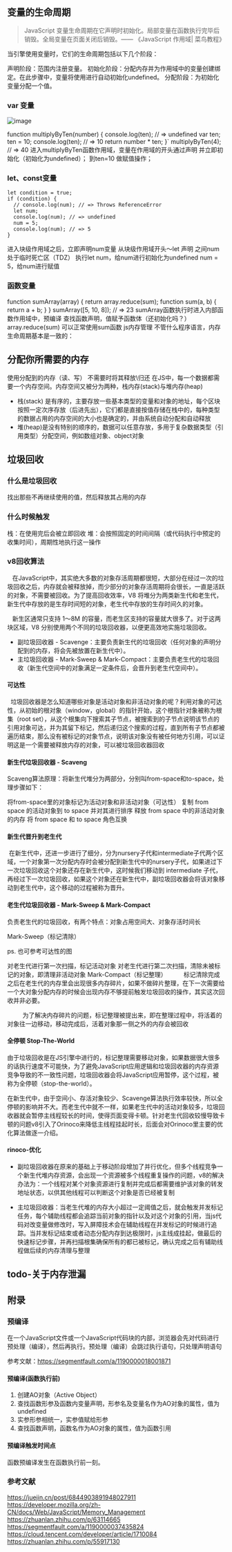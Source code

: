
## 变量的生命周期
> JavaScript 变量生命周期在它声明时初始化。局部变量在函数执行完毕后销毁。全局变量在页面关闭后销毁。—— 《JavaScript 作用域| 菜鸟教程》

当引擎使用变量时，它们的生命周期包括以下几个阶段：

声明阶段：范围内注册变量。
初始化阶段：分配内存并为作用域中的变量创建绑定。在此步骤中，变量将使用进行自动初始化undefined。
分配阶段：为初始化变量分配一个值。


### var 变量

![image](https://github.com/wangyuan4/Notes/images/var.png)

function multiplyByTen(number) {
  console.log(ten); // => undefined
  var ten;
  ten = 10;
  console.log(ten); // => 10
  return number * ten;
}`
multiplyByTen(4); // => 40
进入multiplyByTen函数作用域，变量在作用域的开头通过声明 并立即初始化（初始化为undefined）；
到ten=10 做赋值操作；
### let、const变量
```
let condition = true;
if (condition) {
  // console.log(num); // => Throws ReferenceError
  let num;
  console.log(num); // => undefined
  num = 5;
  console.log(num); // => 5
}
```
进入块级作用域之后，立即声明num变量
从块级作用域开头～let 声明 之间num处于临时死亡区（TDZ）
执行let num，给num进行初始化为undefined
num = 5，给num进行赋值
### 函数变量
function sumArray(array) {
  return array.reduce(sum);
  function sum(a, b) {
    return a + b;
  }
}
sumArray([5, 10, 8]); // => 23
sumArray函数执行时进入内部函数作用域中，预编译 查找函数声明，值赋予函数体（还初始化吗？）
array.reduce(sum) 可以正常使用sum函数
js内存管理
不管什么程序语言，内存生命周期基本是一致的：   

## 分配你所需要的内存
使用分配到的内存（读、写）
不需要时将其释放\归还
在JS中，每一个数据都需要一个内存空间。内存空间又被分为两种，栈内存(stack)与堆内存(heap)

+ 栈(stack) 是有序的，主要存放一些基本类型的变量和对象的地址，每个区块按照一定次序存放（后进先出），它们都是直接按值存储在栈中的，每种类型的数据占用的内存空间的大小也是确定的，并由系统自动分配和自动释放
+ 堆(heap)是没有特别的顺序的，数据可以任意存放，多用于复杂数据类型（引用类型）分配空间，例如数组对象、object对象


## 垃圾回收
### 什么是垃圾回收
找出那些不再继续使用的值，然后释放其占用的内存

### 什么时候触发
栈：在使用完后会被立即回收
堆：会按照固定的时间间隔（或代码执行中预定的收集时间），周期性地执行这一操作
### v8回收算法
   在JavaScript中，其实绝大多数的对象存活周期都很短，大部分在经过一次的垃圾回收之后，内存就会被释放掉，而少部分的对象存活周期将会很长，一直是活跃的对象，不需要被回收。为了提高回收效率，V8 将堆分为两类新生代和老生代，新生代中存放的是生存时间短的对象，老生代中存放的生存时间久的对象。

   新生区通常只支持 1～8M 的容量，而老生区支持的容量就大很多了。对于这两块区域，V8 分别使用两个不同的垃圾回收器，以便更高效地实施垃圾回收。

+ 副垃圾回收器 - Scavenge：主要负责新生代的垃圾回收（任何对象的声明分配到的内存，将会先被放置在新生代中）。
+ 主垃圾回收器 - Mark-Sweep & Mark-Compact：主要负责老生代的垃圾回收（新生代空间中的对象满足一定条件后，会晋升到老生代空间中）。
#### 可达性
  垃圾回收器是怎么知道哪些对象是活动对象和非活动对象的呢？利用对象的可达性，从初始的根对象（window，global）的指针开始，这个根指针对象被称为根集（root set），从这个根集向下搜索其子节点，被搜索到的子节点说明该节点的引用对象可达，并为其留下标记，然后递归这个搜索的过程，直到所有子节点都被遍历结束，那么没有被标记的对象节点，说明该对象没有被任何地方引用，可以证明这是一个需要被释放内存的对象，可以被垃圾回收器回收

#### 新生代垃圾回收器 - Scaveng
Scaveng算法原理：将新生代堆分为两部分，分别叫from-space和to-space，处理步骤如下：

将from-space里的对象标记为活动对象和非活动对象（可达性）
复制 from space 的活动对象到 to space 并对其进行排序
释放 from space 中的非活动对象的内存
将 from space 和 to space 角色互换
#### 新生代晋升到老生代
 在新生代中，还进一步进行了细分，分为nursery子代和intermediate子代两个区域，一个对象第一次分配内存时会被分配到新生代中的nursery子代，如果进过下一次垃圾回收这个对象还存在新生代中，这时候我们移动到 intermediate 子代，再经过下一次垃圾回收，如果这个对象还在新生代中，副垃圾回收器会将该对象移动到老生代中，这个移动的过程被称为晋升。

#### 老生代垃圾回收器 - Mark-Sweep & Mark-Compact
负责老生代的垃圾回收，有两个特点：对象占用空间大、对象存活时间长

Mark-Sweep（标记清除）

ps. 也可参考可达性的图



对老生代进行第一次扫描，标记活动对象
对老生代进行第二次扫描，清除未被标记的对象，即清理非活动对象
Mark-Compact（标记整理）
         标记清除完成之后在老生代的内存里会出现很多内存碎片，如果不做碎片整理，在下一次需要给一个大对象分配内存的时候会出现内存不够提前触发垃圾回收的操作，其实这次回收并非必要。

         为了解决内存碎片的问题，标记整理被提出来，即在整理过程中，将活着的对象往一边移动，移动完成后，活着对象那一侧之外的内存会被回收



#### 全停顿 Stop-The-World
由于垃圾回收是在JS引擎中进行的，标记整理需要移动对象，如果数据很大很多的话执行速度不可能快，为了避免JavaScript应用逻辑和垃圾回收器的内存资源竞争导致的不一致性问题，垃圾回收器会将JavaScript应用暂停，这个过程，被称为全停顿（stop-the-world）。

在新生代中，由于空间小、存活对象较少、Scavenge算法执行效率较快，所以全停顿的影响并不大。而老生代中就不一样，如果老生代中的活动对象较多，垃圾回收器就会暂停主线程较长的时间，使得页面变得卡顿。针对老生代回收较慢导致卡顿的问题v8引入了Orinoco来降低主线程挂起时长，后面会对Orinoco里主要的优化算法做逐一介绍。

#### rinoco-优化

+ 副垃圾回收器在原来的基础上于移动阶段增加了并行优化，但多个线程竞争一个新生代堆内存资源，会出现一个资源被多个线程重复操作的问题，v8的解决办法为：一个线程对某个对象资源进行复制并完成后都需要维护该对象的转发地址状态，以供其他线程可以判断这个对象是否已经被复制

+ 主垃圾回收器：当老生代堆的内存大小超过一定阈值之后，就会触发并发标记任务，每个辅助线程都会追踪当前对象的指针以及对这个对象的引用，当js代码对改变量做修改时，写入屏障技术会在辅助线程在并发标记的时候进行追踪。当并发标记结束或者动态分配内存到达极限时，js主线成挂起，做最后的快速标记步骤，并再扫描根集确保所有的都已被标记，确认完成之后有辅助线程做后续的内存清理与整理



## todo-关于内存泄漏


## 附录
### 预编译
在一个JavaScript文件或一个JavaScript代码块的内部，浏览器会先对代码进行预处理（编译），然后再执行。预处理（编译）会跳过执行语句，只处理声明语句

参考文献：https://segmentfault.com/a/1190000018001871

#### 预编译(函数执行前)
1. 创建AO对象（Active Object）
2. 查找函数形参及函数内变量声明，形参名及变量名作为AO对象的属性，值为undefined
3. 实参形参相统一，实参值赋给形参
4. 查找函数声明，函数名作为AO对象的属性，值为函数引用
#### 预编译触发时间点
函数预编译发生在函数执行前一刻。
### 参考文献
https://juejin.cn/post/6844903891948027911
https://developer.mozilla.org/zh-CN/docs/Web/JavaScript/Memory_Management
https://zhuanlan.zhihu.com/p/63114665
https://segmentfault.com/a/1190000037435824
https://cloud.tencent.com/developer/article/1710084
https://zhuanlan.zhihu.com/p/55917130
